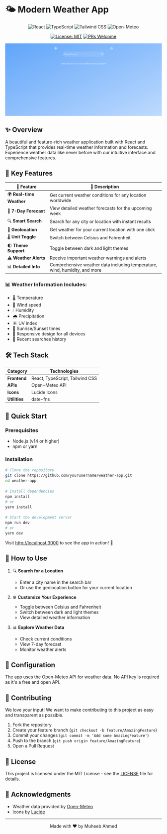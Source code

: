 # 🌤️ Modern Weather App

<div align="center">

![React](https://img.shields.io/badge/React-20232A?style=for-the-badge&logo=react&logoColor=61DAFB)
![TypeScript](https://img.shields.io/badge/TypeScript-007ACC?style=for-the-badge&logo=typescript&logoColor=white)
![Tailwind CSS](https://img.shields.io/badge/Tailwind_CSS-38B2AC?style=for-the-badge&logo=tailwind-css&logoColor=white)
![Open-Meteo](https://img.shields.io/badge/Open--Meteo-00A3E0?style=for-the-badge&logo=openweathermap&logoColor=white)

[![License: MIT](https://img.shields.io/badge/License-MIT-yellow.svg?style=for-the-badge)](https://opensource.org/licenses/MIT)
[![PRs Welcome](https://img.shields.io/badge/PRs-welcome-brightgreen.svg?style=for-the-badge)](http://makeapullrequest.com)

</div>

<div align="center">
  <img src="screenshot.png" alt="Weather App Screenshot" width="800px"/>
</div>

## ✨ Overview

A beautiful and feature-rich weather application built with React and TypeScript that provides real-time weather information and forecasts. Experience weather data like never before with our intuitive interface and comprehensive features.

## 🌟 Key Features

<div align="center">

| 🎯 Feature | 📝 Description |
|------------|---------------|
| 🌍 **Real-time Weather** | Get current weather conditions for any location worldwide |
| 📅 **7-Day Forecast** | View detailed weather forecasts for the upcoming week |
| 🔍 **Smart Search** | Search for any city or location with instant results |
| 📍 **Geolocation** | Get weather for your current location with one click |
| 🌡️ **Unit Toggle** | Switch between Celsius and Fahrenheit |
| 🌓 **Theme Support** | Toggle between dark and light themes |
| ⚠️ **Weather Alerts** | Receive important weather warnings and alerts |
| 📊 **Detailed Info** | Comprehensive weather data including temperature, wind, humidity, and more |

</div>

### 📊 Weather Information Includes:
- 🌡️ Temperature
- 💨 Wind speed
- 💧 Humidity
- 🌧️ Precipitation
- ☀️ UV index
- 🌅 Sunrise/Sunset times
- 📱 Responsive design for all devices
- 🔄 Recent searches history

## 🛠️ Tech Stack

<div align="center">

| Category | Technologies |
|----------|--------------|
| **Frontend** | React, TypeScript, Tailwind CSS |
| **APIs** | Open-Meteo API |
| **Icons** | Lucide Icons |
| **Utilities** | date-fns |

</div>

## 🚀 Quick Start

### Prerequisites

- Node.js (v14 or higher)
- npm or yarn

### Installation

```bash
# Clone the repository
git clone https://github.com/yourusername/weather-app.git
cd weather-app

# Install dependencies
npm install
# or
yarn install

# Start the development server
npm run dev
# or
yarn dev
```

Visit [http://localhost:3000](http://localhost:3000) to see the app in action! 🎉

## 📱 How to Use

1. 🔍 **Search for a Location**
   - Enter a city name in the search bar
   - Or use the geolocation button for your current location

2. ⚙️ **Customize Your Experience**
   - Toggle between Celsius and Fahrenheit
   - Switch between dark and light themes
   - View detailed weather information

3. 📊 **Explore Weather Data**
   - Check current conditions
   - View 7-day forecast
   - Monitor weather alerts

## 🔧 Configuration

The app uses the Open-Meteo API for weather data. No API key is required as it's a free and open API.

## 🤝 Contributing

We love your input! We want to make contributing to this project as easy and transparent as possible.

1. Fork the repository
2. Create your feature branch (`git checkout -b feature/AmazingFeature`)
3. Commit your changes (`git commit -m 'Add some AmazingFeature'`)
4. Push to the branch (`git push origin feature/AmazingFeature`)
5. Open a Pull Request

## 📝 License

This project is licensed under the MIT License - see the [LICENSE](LICENSE) file for details.

## 🙏 Acknowledgments

- Weather data provided by [Open-Meteo](https://open-meteo.com/)
- Icons by [Lucide](https://lucide.dev/)

---

<div align="center">
Made with ❤️ by Muheeb Ahmed
</div> 
